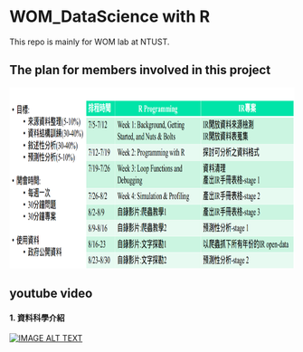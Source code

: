 # WOM_DataScience with R
This repo is mainly for WOM lab at NTUST.

## The plan for members involved in this project
<p align="center"><img width="100%"; height="320" src="planpic/plan.png" /></p>

## youtube video

#### 1. 資料科學介紹

[![IMAGE ALT TEXT](http://img.youtube.com/vi/tqWjd14YkAc/0.jpg)](http://www.youtube.com/watch?v=tqWjd14YkAc "Video Title")
 
